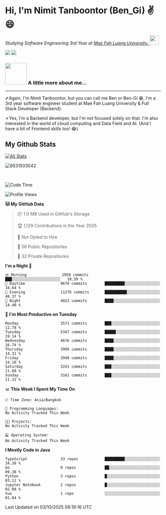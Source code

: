 # Hi, I'm Nimit Tanboontor (Ben_Gi) ✌😄
<p><em>Studying Software Engineering 3rd Year at <a href="https://en.mfu.ac.th/home.html"> Mae Fah Luang University.
</a><img src="https://media.giphy.com/media/WUlplcMpOCEmTGBtBW/giphy.gif" width="30"> </em></p>


[![](https://img.shields.io/badge/linkedin-%230077B5.svg?style=for-the-badge&logo=linkedin)]([https://www.linkedin.com/in/thanaphoom-babparn/](https://www.linkedin.com/in/nimit-tanbooutor-798139246/))
[![](https://img.shields.io/badge/Medium-12100E?style=for-the-badge&logo=medium&logoColor=white)](https://medium.com/@nimittanbooutor)

### <img src="https://media.giphy.com/media/VgCDAzcKvsR6OM0uWg/giphy.gif" width="70"> A little more about me...  

<hr> <!-- Horizontal line -->

&#10004;Again, I'm Nimit Tanboontor, but you can call me Ben or Ben-Gi 😁. I'm a 3rd year software engineer student at Mae Fah Luang University & Full Stack Developer (Backend).

&#10007;Yes, I'm a Backend developer, but I'm not focused solely on that. I'm also interested in the world of cloud computing and Data Field and AI. (And I have a bit of Frontend skills too! 😂)


## My Github Stats

[![All Stats](https://github-readme-stats.vercel.app/api?username=6531503042&show_icons=true&theme=algolia)](https://github.com/6531503042)

<p><img align="center" src="https://github-readme-streak-stats.herokuapp.com/?user=6531503042&" alt="6531503042" /></p>

<br />


<!--START_SECTION:waka-->
![Code Time](http://img.shields.io/badge/Code%20Time-525%20hrs%2038%20mins-blue)

![Profile Views](http://img.shields.io/badge/Profile%20Views-23-blue)

**🐱 My GitHub Data** 

> 📦 1.0 MB Used in GitHub's Storage 
 > 
> 🏆 1,129 Contributions in the Year 2025
 > 
> 🚫 Not Opted to Hire
 > 
> 📜 56 Public Repositories 
 > 
> 🔑 32 Private Repositories 
 > 
**I'm a Night 🦉** 

```text
🌞 Morning                2958 commits        ███░░░░░░░░░░░░░░░░░░░░░░   10.59 % 
🌆 Daytime                9678 commits        █████████░░░░░░░░░░░░░░░░   34.64 % 
🌃 Evening                11276 commits       ██████████░░░░░░░░░░░░░░░   40.37 % 
🌙 Night                  4023 commits        ████░░░░░░░░░░░░░░░░░░░░░   14.40 % 
```
📅 **I'm Most Productive on Tuesday** 

```text
Monday                   3571 commits        ███░░░░░░░░░░░░░░░░░░░░░░   12.78 % 
Tuesday                  5347 commits        █████░░░░░░░░░░░░░░░░░░░░   19.14 % 
Wednesday                4676 commits        ████░░░░░░░░░░░░░░░░░░░░░   16.74 % 
Thursday                 3999 commits        ████░░░░░░░░░░░░░░░░░░░░░   14.32 % 
Friday                   3940 commits        ████░░░░░░░░░░░░░░░░░░░░░   14.10 % 
Saturday                 3241 commits        ███░░░░░░░░░░░░░░░░░░░░░░   11.60 % 
Sunday                   3161 commits        ███░░░░░░░░░░░░░░░░░░░░░░   11.32 % 
```


📊 **This Week I Spent My Time On** 

```text
🕑︎ Time Zone: Asia/Bangkok

💬 Programming Languages: 
No Activity Tracked This Week

🐱‍💻 Projects: 
No Activity Tracked This Week

💻 Operating System: 
No Activity Tracked This Week
```

**I Mostly Code in Java** 

```text
TypeScript               33 repos            █████████░░░░░░░░░░░░░░░░   34.38 % 
Go                       9 repos             ██░░░░░░░░░░░░░░░░░░░░░░░   09.38 % 
Python                   3 repos             █░░░░░░░░░░░░░░░░░░░░░░░░   03.12 % 
Jupyter Notebook         2 repos             █░░░░░░░░░░░░░░░░░░░░░░░░   02.08 % 
Vue                      1 repo              ░░░░░░░░░░░░░░░░░░░░░░░░░   01.04 % 
```




 Last Updated on 03/10/2025 06:19:16 UTC
<!--END_SECTION:waka-->
